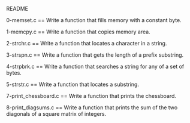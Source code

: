 README

0-memset.c == Write a function that fills memory with a constant byte.

1-memcpy.c == Write a function that copies memory area.

2-strchr.c == Write a function that locates a character in a string.

3-strspn.c == Write a function that gets the length of a prefix substring.

4-strpbrk.c == Write a function that searches a string for any of a set of bytes.

5-strstr.c == Write a function that locates a substring.

7-print_chessboard.c == Write a function that prints the chessboard.

8-print_diagsums.c == Write a function that prints the sum of the two diagonals of a square matrix of integers.


